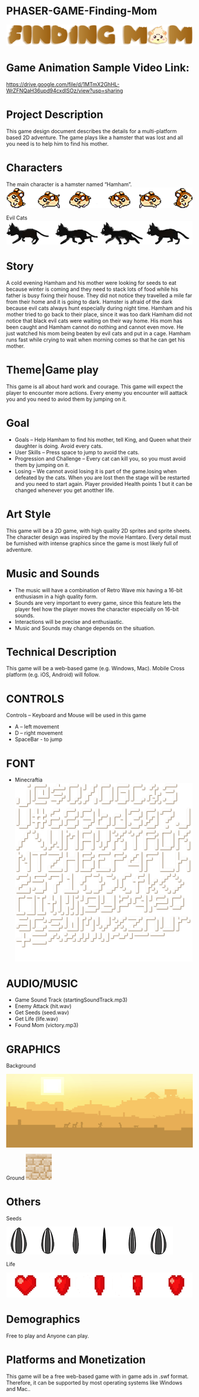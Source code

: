 # PHASER-GAME-Finding-Mom
![](Finding%20Mom/assets/images/logo.png)

# Game Animation Sample Video Link:
https://drive.google.com/file/d/1MTmX2GhHL-WrZFNQaH36upd94cxdISOz/view?usp=sharing

# Project Description
This game design document describes the details for a multi-platform based 2D adventure. The game plays like a hamster that was lost and all you need is to help him to find his mother.

# Characters
The main character is a hamster named “Hamham”. 
![](Finding%20Mom/assets/images/player.png)

Evil Cats
![](Finding%20Mom/assets/images/cat.png)

# Story
A cold evening Hamham and his mother were looking for seeds to eat because winter is coming and they need to stack lots of food while his father is busy fixing their house. They did not notice they travelled a mile far from their home and it is going to dark. Hamster is afraid of the dark because evil cats always hunt especially during night time. Hamham and his mother tried to go back to their place, since it was too dark Hamham did not notice that black evil cats were waiting on their way home. His mom has been caught and Hamham cannot do nothing and cannot even move. He just watched his mom being beaten by evil cats and put in a cage. Hamham runs fast while crying to wait when morning comes so that he can get his mother.

# Theme|Game play
This game is all about hard work and courage. This game will expect the player to encounter more actions. Every enemy you encounter will aattack you and you need to aviod them by jumping on it.

# Goal
* Goals – Help Hamham to find his mother, tell King, and Queen what their daughter is doing. Avoid every cats.
* User Skills – Press space to jump to avoid the cats.
* Progression and Challenge – Every cat can kill you, so you must avoid them by jumping on it.
* Losing – We cannot avoid losing it is part of the game.losing when defeated by the cats. When you are lost then the stage will be restarted and you need to start again. Player provided Health points 1 but it can be changed whenever you get anotther life.
 
 # Art Style
 This game will be a 2D game, with high quality 2D sprites and sprite sheets. The character design was inspired by the movie Hamtaro. Every detail must be furnished with intense graphics since the game is most likely full of adventure.
 
 # Music and Sounds
 * The music will have a combination of Retro Wave mix having a 16-bit enthusiasm in a high quality form.
* Sounds are very important to every game, since this feature lets the player feel how the player moves the character especially on 16-bit sounds.
* Interactions will be precise and enthusiastic.
* Music and Sounds may change depends on the situation.

# Technical Description
This game will be a web-based game (e.g. Windows, Mac). Mobile Cross platform (e.g. iOS, Android) will follow.

# CONTROLS
 Controls – Keyboard and Mouse will be used in this game
*  A – left movement
*  D – right movement
* SpaceBar - to jump

# FONT
* Minecraftia
![](Finding%20Mom/assets/fonts/minecraftia/minecraftia.png)

# AUDIO/MUSIC
* Game Sound Track (startingSoundTrack.mp3)
* Enemy Attack (hit.wav)
* Get Seeds (seed.wav)
* Get Life (life.wav)
* Found Mom (victory.mp3)

# GRAPHICS

Background

![](Finding%20Mom/assets/images/background.png)

Ground
![](Finding%20Mom/assets/images/ground.png)

# Others

Seeds

![](Finding%20Mom/assets/images/seed.png)

Life

![](Finding%20Mom/assets/images/life.png)

# Demographics
Free to play and Anyone can play.

# Platforms and Monetization
This game will be a free web-based game with in game ads in .swf format. Therefore, it can be supported by most operating systems like Windows and Mac..




        	
        	
          
          
